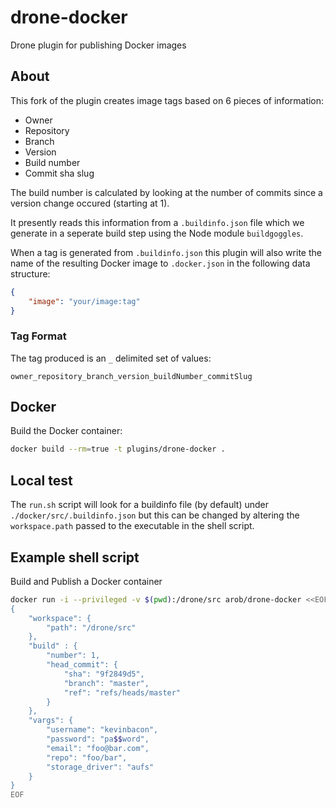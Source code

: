 # drone-docker

Drone plugin for publishing Docker images

## About
This fork of the plugin creates image tags based on 6 pieces of information:

 * Owner
 * Repository
 * Branch
 * Version
 * Build number
 * Commit sha slug

The build number is calculated by looking at the number of commits since a version change occured (starting at 1).

It presently reads this information from a `.buildinfo.json` file which we generate in a seperate build step using the Node module `buildgoggles`.

When a tag is generated from `.buildinfo.json` this plugin will also write the name of the resulting Docker image to `.docker.json` in the following data structure:

```json
{
	"image": "your/image:tag"
}
```

### Tag Format
The tag produced is an `_` delimited set of values:

`owner_repository_branch_version_buildNumber_commitSlug`

## Docker

Build the Docker container:

```sh
docker build --rm=true -t plugins/drone-docker .
```

## Local test
The `run.sh` script will look for a buildinfo file (by default) under `./docker/src/.buildinfo.json` but this can be changed by altering the `workspace.path` passed to the executable in the shell script.

## Example shell script
Build and Publish a Docker container

```sh
docker run -i --privileged -v $(pwd):/drone/src arob/drone-docker <<EOF
{
	"workspace": {
		"path": "/drone/src"
	},
	"build" : {
		"number": 1,
		"head_commit": {
			"sha": "9f2849d5",
			"branch": "master",
			"ref": "refs/heads/master"
		}
	},
	"vargs": {
		"username": "kevinbacon",
		"password": "pa$$word",
		"email": "foo@bar.com",
		"repo": "foo/bar",
		"storage_driver": "aufs"
	}
}
EOF
```
